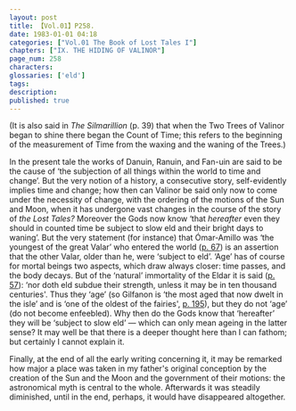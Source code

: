```yaml
---
layout: post
title: 【Vol.01】P258.
date: 1983-01-01 04:18
categories: ["Vol.01 The Book of Lost Tales I"]
chapters: ["IX. THE HIDING OF VALINOR"]
page_num: 258
characters: 
glossaries: ['eld']
tags: 
description: 
published: true
---
```


(It is also said in <I>The Silmarillion</I> (p. 39) that when the Two Trees of Valinor began to shine there began the Count of Time; this refers to the beginning of the measurement of Time from the waxing and the waning of the Trees.)

In the present tale the works of Danuin, Ranuin, and Fan-uin are said to be the cause of ‘the subjection of all things within the world to time and change’. But the very notion of a history, a consecutive story, self-evidently implies time and change; how then can Valinor be said only now to come under the necessity of change, with the ordering of the motions of the Sun and Moon, when it has undergone vast changes in the course of the story of <I>the Lost Tales?</I> Moreover the Gods now know ‘that <I>hereafter</I> even they should in counted time be subject to slow eld and their bright days to waning’. But the very statement (for instance) that Ómar-Amillo was ‘the youngest of the great Valar’ who entered the world ([p. 67]({{site.baseurl}}/vol01-p67)) is an assertion that the other Valar, older than he, were ‘subject to eld’. ‘Age’ has of course for mortal beings two aspects, which draw always closer: time passes, and the body decays. But of the ‘natural’ immortality of the Eldar it is said ([p. 57]({{site.baseurl}}/vol01-p57)): ‘nor doth eld subdue their strength, unless it may be in ten thousand centuries'. Thus they ‘age’ (so Gilfanon is ‘the most aged that now dwelt in the isle’ and is ‘one of the oldest of the fairies', [p. 195]({{site.baseurl}}/vol01-p195)), but they do not ‘age’ (do not become enfeebled). Why then do the Gods know that ‘hereafter’ they will be ‘subject to slow eld’ — which can only mean ageing in the latter sense? It may well be that there is a deeper thought here than I can fathom; but certainly I cannot explain it.

Finally, at the end of all the early writing concerning it, it may be remarked how major a place was taken in my father's original conception by the creation of the Sun and the Moon and the government of their motions: the astronomical myth is central to the whole. Afterwards it was steadily diminished, until in the end, perhaps, it would have disappeared altogether.

